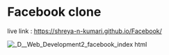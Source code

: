 # Facebook clone
live link : https://shreya-n-kumari.github.io/Facebook/


![_D__Web_Development2_facebook_index html](https://github.com/shreya-n-kumari/Facebook/assets/68438422/18e25a4a-00b7-42d0-86e2-e65294f3da62)
